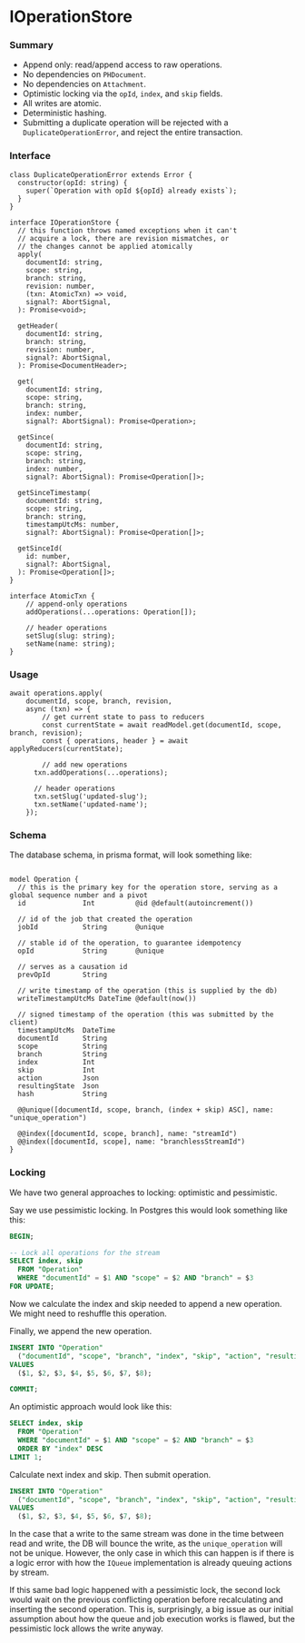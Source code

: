 # IOperationStore

### Summary

- Append only: read/append access to raw operations.
- No dependencies on `PHDocument`.
- No dependencies on `Attachment`.
- Optimistic locking via the `opId`, `index`, and `skip` fields.
- All writes are atomic.
- Deterministic hashing.
- Submitting a duplicate operation will be rejected with a `DuplicateOperationError`, and reject the entire transaction.

### Interface

```tsx
class DuplicateOperationError extends Error {
  constructor(opId: string) {
    super(`Operation with opId ${opId} already exists`);
  }
}

interface IOperationStore {
  // this function throws named exceptions when it can't
  // acquire a lock, there are revision mismatches, or 
  // the changes cannot be applied atomically
  apply(
    documentId: string,
    scope: string,
    branch: string,
    revision: number,
    (txn: AtomicTxn) => void,
    signal?: AbortSignal,
  ): Promise<void>;
  
  getHeader(
    documentId: string,
    branch: string,
    revision: number,
    signal?: AbortSignal,
  ): Promise<DocumentHeader>;
  
  get(
    documentId: string,
    scope: string,
    branch: string,
    index: number,
    signal?: AbortSignal): Promise<Operation>;
  
  getSince(
    documentId: string,
    scope: string,
    branch: string,
    index: number,
    signal?: AbortSignal): Promise<Operation[]>;

  getSinceTimestamp(
    documentId: string,
    scope: string,
    branch: string,
    timestampUtcMs: number,
    signal?: AbortSignal): Promise<Operation[]>;

  getSinceId(
    id: number,
    signal?: AbortSignal,
  ): Promise<Operation[]>;
}

interface AtomicTxn {
	// append-only operations
	addOperations(...operations: Operation[]);
	
	// header operations
	setSlug(slug: string);
	setName(name: string);
}
```

### Usage

```tsx
await operations.apply(
	documentId, scope, branch, revision,
	async (txn) => {
		// get current state to pass to reducers
		const currentState = await readModel.get(documentId, scope, branch, revision);
		const { operations, header } = await applyReducers(currentState);
		
		// add new operations
	  txn.addOperations(...operations);
	  
	  // header operations
	  txn.setSlug('updated-slug');
	  txn.setName('updated-name');
	});
```

### Schema

The database schema, in prisma format, will look something like:

```prisma

model Operation {
  // this is the primary key for the operation store, serving as a global sequence number and a pivot
  id              Int          @id @default(autoincrement())

  // id of the job that created the operation
  jobId           String       @unique

  // stable id of the operation, to guarantee idempotency
  opId            String       @unique

  // serves as a causation id
  prevOpId        String

  // write timestamp of the operation (this is supplied by the db)
  writeTimestampUtcMs DateTime @default(now())

  // signed timestamp of the operation (this was submitted by the client)
  timestampUtcMs  DateTime
  documentId      String
  scope           String
  branch          String
  index           Int
  skip            Int
  action          Json
  resultingState  Json
  hash            String
  
  @@unique([documentId, scope, branch, (index + skip) ASC], name: "unique_operation")

  @@index([documentId, scope, branch], name: "streamId")
  @@index([documentId, scope], name: "branchlessStreamId")
}
```

### Locking

We have two general approaches to locking: optimistic and pessimistic.

Say we use pessimistic locking. In Postgres this would look something like this:

```sql
BEGIN;

-- Lock all operations for the stream
SELECT index, skip
  FROM "Operation" 
  WHERE "documentId" = $1 AND "scope" = $2 AND "branch" = $3 
FOR UPDATE;
```

Now we calculate the index and skip needed to append a new operation. We might need to reshuffle this operation.

Finally, we append the new operation.

```sql
INSERT INTO "Operation"
  ("documentId", "scope", "branch", "index", "skip", "action", "resultingState", "hash")
VALUES
  ($1, $2, $3, $4, $5, $6, $7, $8);

COMMIT;
```

An optimistic approach would look like this:

```sql
SELECT index, skip 
  FROM "Operation" 
  WHERE "documentId" = $1 AND "scope" = $2 AND "branch" = $3 
  ORDER BY "index" DESC 
LIMIT 1;
```

Calculate next index and skip. Then submit operation.

```sql
INSERT INTO "Operation"
  ("documentId", "scope", "branch", "index", "skip", "action", "resultingState", "hash")
VALUES
  ($1, $2, $3, $4, $5, $6, $7, $8);
```

In the case that a write to the same stream was done in the time between read and write, the DB will bounce the write, as the `unique_operation` will not be unique. However, the only case in which this can happen is if there is a logic error with how the `IQueue` implementation is already queuing actions by stream.

If this same bad logic happened with a pessimistic lock, the second lock would wait on the previous conflicting operation before recalculating and inserting the second operation. This is, surprisingly, a big issue as our initial assumption about how the queue and job execution works is flawed, but the pessimistic lock allows the write anyway.

